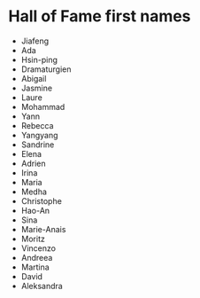 # Hall of Fame first names
* Jiafeng
* Ada
* Hsin-ping
* Dramaturgien
* Abigail
* Jasmine
* Laure
* Mohammad
* Yann
* Rebecca
* Yangyang
* Sandrine
* Elena 
* Adrien
* Irina
* Maria
* Medha
* Christophe
* Hao-An 
* Sina
* Marie-Anais
* Moritz
* Vincenzo
* Andreea
* Martina
* David
* Aleksandra
